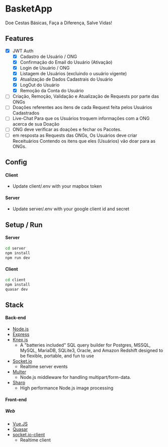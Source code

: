 # BasketApp

Doe Cestas Básicas, Faça a Diferença, Salve Vidas!

## Features

* [x] JWT Auth
  * [x] Cadastro de Usuário / ONG
  * [x] Confirmação do Email do Usuário (Ativação) 
  * [x] Login de Usuário / ONG
  * [x] Listagem de Usuários (excluindo o usuário vigente)
  * [x] Atualização de Dados Cadastrais do Usuário
  * [x] LogOut do Usuário
  * [x] Remoção da Conta do Usuário

* [ ] Criação, Remoção, Validação e Atualização de Requests por parte das ONGs
* [ ] Doações referentes aos itens de cada Request feita pelos Usuários Cadastrados
* [ ] Live-Chat Para que os Usuários troquem informações com a ONG acerca de sua Doação
* [ ] ONG deve verificar as doações e fechar os Pacotes.
* [ ] em resposta as Requests das ONGs, Os Usuários deve criar Receituários Contendo os itens que eles (Usuários) vão doar para as ONGs.

## Config

#### Client
* Update client/.env with your mapbox token

#### Server
* Update server/.env with your google client id and secret

## Setup / Run

#### Server

```sh
cd server
npm install
npm run dev
```

#### Client

```sh
cd client
npm install
quasar dev
```

## Stack

#### Back-end
* [Node.js](https://nodejs.org/en/)
* [Express](http://expressjs.com/)
* [Knex.js](http://knexjs.org/)
  * A "batteries included" SQL query builder for Postgres, MSSQL, MySQL, MariaDB, SQLite3, Oracle, and Amazon Redshift designed to be flexible, portable, and fun to use
* [Socket.io](https://socket.io/)
  * Realtime server events
* [Multer](https://github.com/expressjs/multer)
  * Node.js middleware for handling multipart/form-data.
* [Sharp](https://sharp.pixelplumbing.com/)
  * High performance Node.js image processing

#### Front-end


##### Web

* [Vue.JS](https://vuejs.org/)
* [Quasar](https://quasar.dev/)
* [socket.io-client](https://github.com/socketio/socket.io-client)
  * Realtime client

